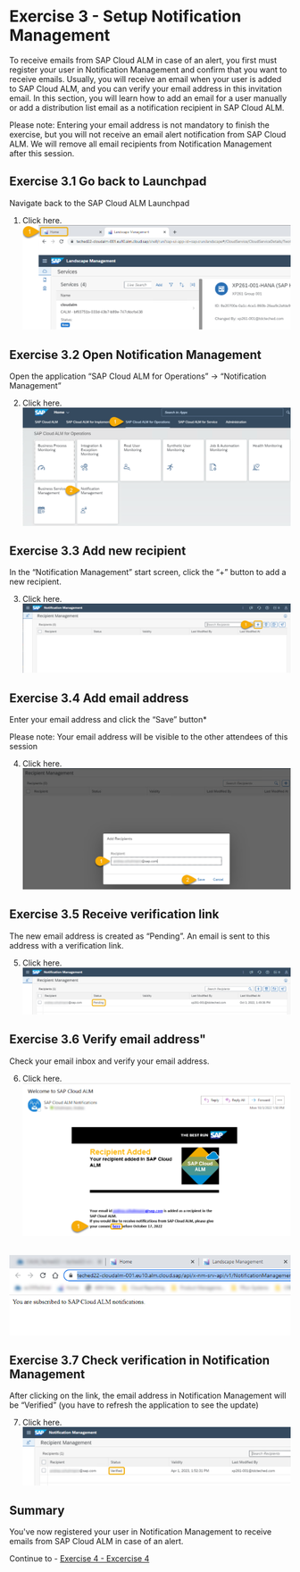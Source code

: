 # Exercise 3 - Setup Notification Management

To receive emails from SAP Cloud ALM in case of an alert, you first must register your user in Notification Management and confirm that you want to receive emails. Usually, you will receive an email when your user is added to SAP Cloud ALM, and you can verify your email address in this invitation email.
In this section, you will learn how to add an email for a user manually or add a distribution list email as a notification recipient in SAP Cloud ALM. 

Please note: Entering your email address is not mandatory to finish the exercise, but you will not receive an email alert notification from SAP Cloud ALM. We will remove all email recipients from Notification Management after this session.

## Exercise 3.1 Go back to Launchpad

Navigate back to the SAP Cloud ALM Launchpad

1.	Click here.
<br>![](/exercises/ex3/images/Ex3_1.png)


## Exercise 3.2 Open Notification Management

Open the application “SAP Cloud ALM for Operations” → “Notification Management”

2.	Click here.
<br>![](/exercises/ex3/images/Ex3_2.png)

## Exercise 3.3 Add new recipient

In the “Notification Management” start screen, click the “+” button to add a new recipient.

3.	Click here.
<br>![](/exercises/ex3/images/Ex3_3.png)

## Exercise 3.4 Add email address

Enter your email address and click the “Save” button*

Please note: Your email address will be visible to the other attendees of this session

4.	Click here.
<br>![](/exercises/ex3/images/Ex3_4.png)

## Exercise 3.5 Receive verification link

The new email address is created as “Pending”. An email is sent to this address with a verification link.

5.	Click here.
<br>![](/exercises/ex3/images/Ex3_5.png)

## Exercise 3.6 Verify email address"

Check your email inbox and verify your email address.

6.	Click here.
<br>![](/exercises/ex3/images/Ex3_6.png)

<br>![](/exercises/ex3/images/Ex3_7.png)

## Exercise 3.7 Check verification in Notification Management

After clicking on the link, the email address in Notification Management will be “Verified” (you have to refresh the application to see the update)

7.	Click here.
<br>![](/exercises/ex3/images/Ex3_8.png)


## Summary

You've now registered your user in Notification Management to receive emails from SAP Cloud ALM in case of an alert.

Continue to - [Exercise 4 - Excercise 4 ](../ex4/README.md)
